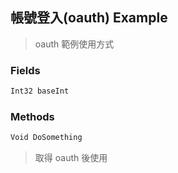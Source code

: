 ## 帳號登入(oauth) Example 
> oauth 範例使用方式
### Fields
```cs
Int32 baseInt
```

### Methods
```cs
Void DoSomething
```
> 取得 oauth 後使用
